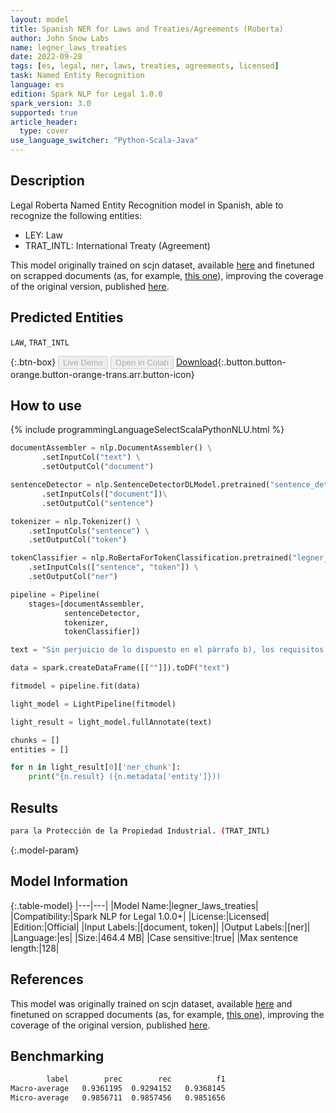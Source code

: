```yaml
---
layout: model
title: Spanish NER for Laws and Treaties/Agreements (Roberta)
author: John Snow Labs
name: legner_laws_treaties
date: 2022-09-28
tags: [es, legal, ner, laws, treaties, agreements, licensed]
task: Named Entity Recognition
language: es
edition: Spark NLP for Legal 1.0.0
spark_version: 3.0
supported: true
article_header:
  type: cover
use_language_switcher: "Python-Scala-Java"
---
```


## Description

Legal Roberta Named Entity Recognition model in Spanish, able to recognize the following entities:
- LEY: Law
- TRAT_INTL: International Treaty (Agreement)

This model originally trained on scjn dataset, available [here](https://huggingface.co/datasets/scjnugacj/scjn_dataset_ner) and finetuned on scrapped documents (as, for example, [this one](https://www.wipo.int/export/sites/www/pct/es/texts/pdf/pct.pdf)), improving the coverage of the original version, published [here](https://huggingface.co/datasets/scjnugacj/scjn_dataset_ner).

## Predicted Entities

`LAW`, `TRAT_INTL`

{:.btn-box}
<button class="button button-orange" disabled>Live Demo</button>
<button class="button button-orange" disabled>Open in Colab</button>
[Download](https://s3.amazonaws.com/auxdata.johnsnowlabs.com/legal/models/legner_laws_treaties_es_1.0.0_3.0_1664362398391.zip){:.button.button-orange.button-orange-trans.arr.button-icon}

## How to use



<div class="tabs-box" markdown="1">
{% include programmingLanguageSelectScalaPythonNLU.html %}

```python
documentAssembler = nlp.DocumentAssembler() \
       .setInputCol("text") \
       .setOutputCol("document")

sentenceDetector = nlp.SentenceDetectorDLModel.pretrained("sentence_detector_dl", "xx")\
       .setInputCols(["document"])\
       .setOutputCol("sentence")

tokenizer = nlp.Tokenizer() \
    .setInputCols("sentence") \
    .setOutputCol("token")

tokenClassifier = nlp.RoBertaForTokenClassification.pretrained("legner_laws_treaties","es", "legal/models") \
    .setInputCols(["sentence", "token"]) \
    .setOutputCol("ner")

pipeline = Pipeline(
    stages=[documentAssembler, 
            sentenceDetector, 
            tokenizer, 
            tokenClassifier])

text = "Sin perjuicio de lo dispuesto en el párrafo b), los requisitos y los efectos de una reivindicación de prioridad presentada conforme al párrafo 1), serán los establecidos en el Artículo 4 del Acta de Estocolmo del Convenio de París para la Protección de la Propiedad Industrial."

data = spark.createDataFrame([[""]]).toDF("text")

fitmodel = pipeline.fit(data)

light_model = LightPipeline(fitmodel)

light_result = light_model.fullAnnotate(text)

chunks = []
entities = []

for n in light_result[0]['ner_chunk']:       
    print("{n.result} ({n.metadata['entity']}))
```

</div>

## Results

```bash
para la Protección de la Propiedad Industrial. (TRAT_INTL)
```

{:.model-param}
## Model Information

{:.table-model}
|---|---|
|Model Name:|legner_laws_treaties|
|Compatibility:|Spark NLP for Legal 1.0.0+|
|License:|Licensed|
|Edition:|Official|
|Input Labels:|[document, token]|
|Output Labels:|[ner]|
|Language:|es|
|Size:|464.4 MB|
|Case sensitive:|true|
|Max sentence length:|128|

## References

This model was originally trained on scjn dataset, available [here](https://huggingface.co/datasets/scjnugacj/scjn_dataset_ner) and finetuned on scrapped documents (as, for example, [this one](https://www.wipo.int/export/sites/www/pct/es/texts/pdf/pct.pdf)), improving the coverage of the original version, published [here](https://huggingface.co/datasets/scjnugacj/scjn_dataset_ner).

## Benchmarking

```bash
        label        prec        rec          f1
Macro-average   0.9361195  0.9294152   0.9368145 
Micro-average   0.9856711  0.9857456   0.9851656  
```